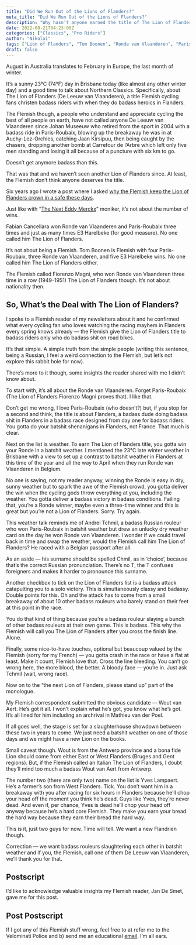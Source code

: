 ```yaml
---
title: "Did We Run Out of the Lions of Flanders?"
meta_title: "Did We Run Out of the Lions of Flanders?"
description: "Why hasn’t anyone earned the title of The Lion of Flanders since Johan Museeuw? A look at what it takes to be crowned in Flanders, with some thoughts on Wout van Aert and Yves Lampaert as the next possible contenders."
date: 2022-08-21T04:23:00Z
categories: ["Classics", "Pro Riders"]
author: "Nikolai"
tags: ["Lion of Flanders", "Tom Boonen", "Ronde van Vlaanderen", "Paris-Roubaix", "Johan Museeuw"]
draft: false
---
```


August in Australia translates to February in Europe, the last month of winter.

It’s a sunny 23°C (74°F) day in Brisbane today (like almost any other winter day) and a good time to talk about Northern Classics. Specifically, about The Lion of Flanders (De Leeuw van Vlaanderen), a title Flemish cycling fans christen badass riders with when they do badass heroics in Flanders.

The Flemish though, a people who understand and appreciate cycling the best of all people on earth, have not called anyone De Leeuw van Vlaanderen since Johan Museeuw who retired from the sport in 2004 with a badass ride in Paris-Roubaix, blowing up the breakaway he was in at Auchy-Lez-Orchies, catching Jaan Kirsipuu, then being caught by the chasers, dropping another bomb at Carrefour de l’Arbre which left only five men standing and losing it all because of a puncture with six km to go.

Doesn’t get anymore badass than this.

That was that and we haven’t seen another Lion of Flanders since. At least, the Flemish don’t think anyone deserves the title.

Six years ago I wrote a post where I asked [why the Flemish keep the Lion of Flanders crown in a safe these days](/blog/the-lion-of-flanders/).

Just like with “[The Next Eddy Merckx](/blog/tadej-pogacar-the-next-eddy-merckx/)” moniker, it’s not about the number of wins.

Fabian Cancellara won Ronde van Vlaanderen and Paris-Roubaix three times and just as many times E3 Harelbeke (for good measure). No one called him The Lion of Flanders.

It’s not about being a Flemish. Tom Boonen is Flemish with four Paris-Roubaix, three Ronde van Vlaanderen, and five E3 Harelbeke wins. No one called him The Lion of Flanders either.

The Flemish called Fiorenzo Magni, who won Ronde van Vlaanderen three time in a row (1949-1951) The Lion of Flanders though. It’s not about nationality then.

## So, What’s the Deal with The Lion of Flanders?

I spoke to a Flemish reader of my newsletters about it and he confirmed what every cycling fan who loves watching the racing mayhem in Flanders every spring knows already — the Flemish give the Lion of Flanders title to badass riders only who do badass shit on road bikes.

It’s that simple. A simple truth from the simple people (writing this sentence, being a Russian, I feel a weird connection to the Flemish, but let’s not explore this rabbit hole for now).

There’s more to it though, some insights the reader shared with me I didn’t know about.

To start with, it’s all about the Ronde van Vlaanderen. Forget Paris-Roubaix (The Lion of Flanders Fiorenzo Magni proves that). I like that.

Don’t get me wrong, I love Paris-Roubaix (who doesn’t?) but, if you stop for a second and think, the title is about Flanders, a badass dude doing badass shit in Flanders in a badass race designed from day one for badass riders. You gotta do your batshit shenanigans in Flanders, not France. That much is clear.

Next on the list is weather. To earn The Lion of Flanders title, you gotta win your Ronde in a batshit weather. I mentioned the 23°C late winter weather in Brisbane with a view to set up a contrast to batshit weather in Flanders at this time of the year and all the way to April when they run Ronde van Vlaanderen in Belgium.

No one is saying, not my reader anyway, winning the Ronde is easy in dry, sunny weather but to spark the awe of the Flemish crowd, you gotta deliver the win when the cycling gods throw everything at you, including the weather. You gotta deliver a badass victory in badass conditions. Failing that, you’re a Ronde winner, maybe even a three-time winner and this is great but you’re not a Lion of Flanders. Sorry. Try again.

This weather talk reminds me of Andrei Tchmil, a badass Russian rouleur who won Paris-Roubaix in batshit weather but drew an unlucky dry weather card on the day he won Ronde van Vlaanderen. I wonder if we could travel back in time and swap the weather, would the Flemish call him The Lion of Flanders? He raced with a Belgian passport after all.

As an aside — his surname should be spelled Chmil, as in ‘choice’, because that’s the correct Russian pronunciation. There’s no T, the T confuses foreigners and makes it harder to pronounce this surname.

Another checkbox to tick on the Lion of Flanders list is a badass attack catapulting you to a solo victory. This is simultaneously classy and badassy. Double points for this. Oh and the attack has to come from a small breakaway of about 10 other badass rouleurs who barely stand on their feet at this point in the race.

You do that kind of thing because you’re a badass rouleur slaying a bunch of other badass rouleurs at their own game. This is badass. This why the Flemish will call you The Lion of Flanders after you cross the finish line. Alone.

Finally, some nice-to-have touches, optional but beaucoup valued by the Flemish (sorry for my French) — you gotta crash in the race or have a flat at least. Make it count, Flemish love that. Cross the line bleeding. You can’t go wrong here, the more blood, the better. A bloody face — you’re in. Just ask Tchmil (wait, wrong race).

Now on to the “the next Lion of Flanders, please stand up” part of the monologue.

My Flemish correspondent submitted the obvious candidate — Wout van Aert. He’s got it all. I won’t explain what he’s got, you know what he’s got. It’s all lined for him including an archrival in Mathieu van der Poel.

If all goes well, the stage is set for a slaughterhouse showdown between these two in years to come. We just need a batshit weather on one of those days and we might have a new Lion on the books.

Small caveat though. Wout is from the Antwerp province and a bona fide Lion should come from either East or West Flanders (Bruges and Gent regions). But, if the Flemish called an Italian The Lion of Flanders, I doubt they’ll mind too much a badass Wout van Aert from Antwerp.

The number two (there are only two) name on the list is Yves Lampaert. He’s a farmer’s son from West Flanders. Tick. You don’t want him in a breakaway with you after racing for six hours in Flanders because he’ll chop your head off the moment you think he’s dead. Guys like Yves, they’re never dead. And even if, per chance, Yves is dead he’ll chop your head off anyway because he’s a hard core Flemish. They make you earn your bread the hard way because they earn their bread the hard way.

This is it, just two guys for now. Time will tell. We want a new Flandrien though.

Correction — we want badass rouleurs slaughtering each other in batshit weather and if you, the Flemish, call one of them De Leeuw van Vlaanderen, we’ll thank you for that.

## Postscript

I’d like to acknowledge valuable insights my Flemish reader, Jan De Smet, gave me for this post.

## Post Postscript

If I got any of this Flemish stuff wrong, feel free to a) refer me to the Velominati Police and b) send me an educational [email](/contact/). I’m all ears.
